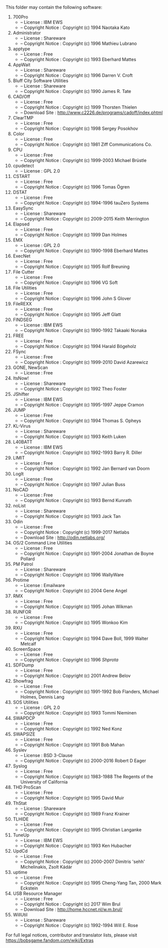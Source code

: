 ﻿This folder may contain the following software:

1. 700Pro
   - – License : IBM EWS
   - – Copyright Notice : Copyright (c) 1994 Naotaka Kato
2. Administrator
   - – License : Shareware
   - – Copyright Notice : Copyright (c) 1996 Mathieu Lubrano
3. apptype
   - – License : Free
   - – Copyright Notice : Copyright (c) 1993 Eberhard Mattes
4. AppWait
   - – License : Shareware
   - – Copyright Notice : Copyright (c) 1996 Darren V. Croft
5. Bluff City Software Utilities
   - – License : Shareware
   - – Copyright Notice : Copyright (c) 1990 James R. Tate
6. CAD/Off
   - – License : Free
   - – Copyright Notice : Copyright (c) 1999 Thorsten Thielen
   - – Download Site : http://www.c2226.de/programs/cadoff/index.phtml
7. ClearTMP
   - – License : Free
   - – Copyright Notice : Copyright (c) 1998 Sergey Posokhov
8. Color
   - – License : Free
   - – Copyright Notice : Copyright (c) 1981 Ziff Communications Co.
9. CPU
   - – License : Free
   - – Copyright Notice : Copyright (c) 1999-2003 Michael Brüstle
10. cpudetect
    - – License : GPL 2.0
11. CSTART
    - – License : Free
    - – Copyright Notice : Copyright (c) 1996 Tomas Ögren
12. DSTAT
    - – License : Free
    - – Copyright Notice : Copyright (c) 1994-1996 tauZero Systems
13. EasySync
    - – License : Shareware
    - – Copyright Notice : Copyright (c) 2009-2015 Keith Merrington
14. Elapsed
    - – License : Free
    - – Copyright Notice : Copyright (c) 1999 Dan Holmes
15. EMX
    - – License : GPL 2.0
    - – Copyright Notice : Copyright (c) 1990-1998 Eberhard Mattes
16. ExecNet
    - – License : Free
    - – Copyright Notice : Copyright (c) 1995 Rolf Breuning
17. File Cutter
    - – License : Free
    - – Copyright Notice : Copyright (c) 1996 VG Soft
18. File Utilities
    - – License : Free
    - – Copyright Notice : Copyright (c) 1996 John S Glover
19. FileREXX
    - – License : Free
    - – Copyright Notice : Copyright (c) 1995 Jeff Glatt
20. FINDSEG
    - – License : IBM EWS
    - – Copyright Notice : Copyright (c) 1990-1992 Takaaki Nonaka
21. FREE
    - – License : Free
    - – Copyright Notice : Copyright (c) 1994 Harald Bögeholz
22. FSync
    - – License : Free
    - – Copyright Notice : Copyright (c) 1999-2010 David Azarewicz
23. GONE, NewScan
    - – License : Free
24. ItsNow!
    - – License : Shareware
    - – Copyright Notice : Copyright (c) 1992 Theo Foster
25. JShifter
    - – License : IBM EWS
    - – Copyright Notice : Copyright (c) 1995-1997 Jeppe Cramon
26. JUMP
    - – License : Free
    - – Copyright Notice : Copyright (c) 1994 Thomas S. Opheys
27. KL-Virus
    - – License : Shareware
    - – Copyright Notice : Copyright (c) 1993 Keith Luken
28. L40BATT
    - – License : IBM EWS
    - – Copyright Notice : Copyright (c) 1992-1993 Barry R. Diller
29. LIMIT
    - – License : Free
    - – Copyright Notice : Copyright (c) 1992 Jan Bernard van Doorn
30. LogIt
    - – License : Free
    - – Copyright Notice : Copyright (c) 1997 Julian Buss
31. NoCAD
    - – License : Free
    - – Copyright Notice : Copyright (c) 1993 Bernd Kunrath
32. noList
    - – License : Shareware
    - – Copyright Notice : Copyright (c) 1993 Jack Tan
33. Odin
    - – License : Free
    - – Copyright Notice : Copyright (c) 1999-2017 Netlabs
    - – Download Site : http://odin.netlabs.org/
34. OS/2 Command Line Utilities
    - – License : Free
    - – Copyright Notice : Copyright (c) 1991-2004 Jonathan de Boyne Pollard
35. PM Patrol
    - – License : Shareware
    - – Copyright Notice : Copyright (c) 1996 WallyWare
36. Protime
    - – License : Emailware
    - – Copyright Notice : Copyright (c) 2004 Gene Angel
37. RMX
    - – License : Free
    - – Copyright Notice : Copyright (c) 1995 Johan Wikman
38. RUNFOR
    - – License : Free
    - – Copyright Notice : Copyright (c) 1995 Wonkoo Kim
39. RXU
    - – License : Free
    - – Copyright Notice : Copyright (c) 1994 Dave Boll, 1999 Walter Metcalf
40. ScreenSpace
    - – License : Free
    - – Copyright Notice : Copyright (c) 1996 *Shprota*
41. SDFDump
    - – License : Free
    - – Copyright Notice : Copyright (c) 2001 Andrew Belov
42. Showfrag
    - – License : Free
    - – Copyright Notice : Copyright (c) 1991-1992 Bob Flanders, Michael Holmes, Dennis Lang
43. SOS Utilities
    - – License : GPL 2.0
    - – Copyright Notice : Copyright (c) 1993 Tommi Nieminen
44. SWAPDCP
    - – License : Free
    - – Copyright Notice : Copyright (c) 1992 Ned Konz
45. SWAPSIZE
    - – License : Free
    - – Copyright Notice : Copyright (c) 1991 Bob Mahan
46. Syslev
    - – License : BSD 3-Clause
    - – Copyright Notice : Copyright (c) 2000-2016 Robert D Eager
47. Syslog
    - – License : Free
    - – Copyright Notice : Copyright (c) 1983-1988 The Regents of the University of California
48. THD ProScan
    - – License : Free
    - – Copyright Notice : Copyright (c) 1995 David Muir
49. ThStat
    - – License : Shareware
    - – Copyright Notice : Copyright (c) 1989 Franz Krainer
50. TLHIDE
    - – License : Free
    - – Copyright Notice : Copyright (c) 1995 Christian Langanke
51. TuneUp
    - – License : IBM EWS
    - – Copyright Notice : Copyright (c) 1993 Ken Hubacher
52. UpdCd
    - – License : Free
    - – Copyright Notice : Copyright (c) 2000-2007 Dimitris 'sehh' Michelinakis, Zsolt Kádár
53. uptime
    - – License : Free
    - – Copyright Notice : Copyright (c) 1995 Cheng-Yang Tan, 2000 Mark Eckstein
54. USB Resource Manager
    - – License : Free
    - – Copyright Notice : Copyright (c) 2017 Wim Brul
    - – Download Site : http://home.hccnet.nl/w.m.brul/
55. WillUtil
    - – License : Shareware
    - – Copyright Notice : Copyright (c) 1992-1994 Will E. Rose

For full legal notices, contributor and translator lists, please visit https://bobsgame.fandom.com/wiki/Extras